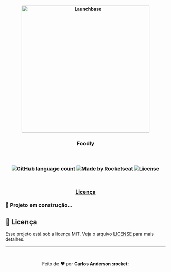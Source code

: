 <h4 align="center">
    <img alt="Launchbase" src="https://storage.googleapis.com/golden-wind/bootcamp-launchbase/logo.png" width="400px" />
</h4>

<h3 align="center"> Foodly <h3>

<br>

<p align="center">
  <a href="">
    <img alt="GitHub language count" src="https://img.shields.io/github/languages/count/karlscode/Be-The-Hero?color=%23F8952D">
  </a>

  <a href="https://rocketseat.com.br">
    <img alt="Made by Rocketseat" src="https://img.shields.io/badge/made%20by-Rocketseat-%23F8952D">
  </a>

  <a href="https://opensource.org/licenses/MIT">
    <img alt="License" src="https://img.shields.io/badge/license-MIT-%23F8952D">
  </a>

</p>

<br>

<p align="center">
  <!-- <a href="#iniciando-com-front-end-rocket">Front-end</a>&nbsp;&nbsp;&nbsp;|&nbsp;&nbsp;&nbsp;
  <a href="#iniciando-no-back-end-rocket">Back-end</a>&nbsp;&nbsp;&nbsp;|&nbsp;&nbsp;&nbsp;
  <a href="#-e-agora">E agora</a>&nbsp;&nbsp;&nbsp;|&nbsp;&nbsp;&nbsp; -->
  <a href="#memo-licença">Licença</a>
</p>

<!-- ## Iniciando com front-end :rocket:

Neste módulo foram abordados diversos tópicos relacionados a front-end, sendo eles:

- A diferença entre Back-end e Front-end
- Conceitos iniciais de HTML e CSS
- Estrutura HTML
- Espaçamento com CSS Grid Layout
- Seleção e Manipulação dos elementos da DOM com Javascript

## Iniciando no Back-end :rocket:

No módulo de Back-end no fomos introduzidos ao `nodejs` e `npm` para fazer a instalação de alguns pacotes que foram utilizadas nesse módulo.

- `Express` para a criação do servidor e rotas
- `Nodemon` para monitoramento dos arquivos e evitar o reinício manual do servidor
- `Nunjucks` como template engine para um front-end mais dinâmico
- `Docker` definindo características do ambiente, executando container com NodeJS e inicializando Nodemon
- `Docker Compose` orquestrando e compartilhando arquivos entre host e container

## 🤔 E agora? 

Como objetivo pessoal, não dou este projeto como finalizado. Aplicarei neste, melhorias ao longo da minha evolução como desenvolvedor. -->

### :wrench: Projeto em construção...

## :memo: Licença

Esse projeto está sob a licença MIT. Veja o arquivo [LICENSE](LICENSE.md) para mais detalhes.
<br>

---
<br>
<p align="center">Feito de ❤️ por <strong>Carlos Anderson :rocket: </p>